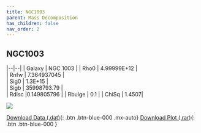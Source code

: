 ```yaml
---
title: NGC1003
parent: Mass Decomposition
has_children: false
nav_order: 2
---
```


## NGC1003

|--|--|
| Galaxy |     NGC 1003 |
| Rho0   |	4.99999E+12 |       
| Rnfw   | 	7.364937045 |	
| Sig0   | 1.3E+15 |	
| Sigb   | 35998793.79	|     
| Rdisc  |0.149805796	|
| Rbulge |  0.1	 |
| ChiSq  |  1.4507|

![](../../assets/plot/NGC1003.jpg)

[Download Data (.dat)](https://raw.githubusercontent.com/adhitya-spas/Database/gh-pages/assets/data/NGC1003.dat){: .btn .btn-blue-000 .mx-auto}
[Download Plot (.rar)](https://github.com/adhitya-spas/Database/blob/gh-pages/assets/plot/NGC1003.rar?raw=true){: .btn .btn-blue-000 }
